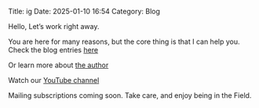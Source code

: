 Title: ig
Date: 2025-01-10 16:54
Category: Blog


Hello, Let’s work right away. 

You are here for many reasons, but the core thing is that I can help you. Check the blog entries [here](https://rickarellano.work) 

Or learn more about [the author](https://www.amazon.com/stores/Rick-Arellano/author/B08MCVSVZ2)

Watch our [YouTube channel](https://www.youtube.com/@Ricks_river)

Mailing subscriptions coming soon. Take care, and enjoy being in the Field. 